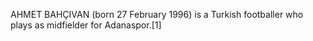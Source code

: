 AHMET BAHÇIVAN (born 27 February 1996) is a Turkish footballer who plays as midfielder for Adanaspor.[1]
